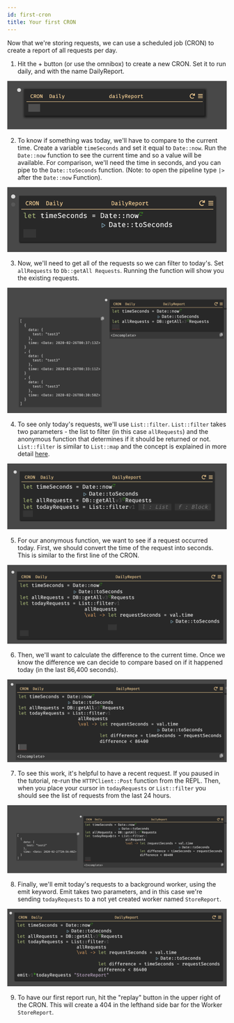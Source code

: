 ```yaml
---
id: first-cron
title: Your first CRON
---
```


Now that we're storing requests, we can use a scheduled job (CRON) to create a report of all requests per day.

1. Hit the + button (or use the omnibox) to create a new CRON. Set it to run daily, and with the name DailyReport.

![assets/gettingstarted/crondaily.png](assets/gettingstarted/crondaily.png)

2. To know if something was today, we'll have to compare to the current time. Create a variable `timeSeconds` and set it equal to `Date::now`. Run the `Date::now` function to see the current time and so a value will be available. For comparison, we'll need the time in seconds, and you can pipe to the `Date::toSeconds` function. (Note: to open the pipeline type `|>` after the `Date::now` Function).

![assets/gettingstarted/cron_timeseconds.png](assets/gettingstarted/cron_timeseconds.png)

3. Now, we'll need to get all of the requests so we can filter to today's. Set `allRequests` to `Db::getAll Requests`. Running the function will show you the existing requests.

![assets/gettingstarted/allrequests.png](assets/gettingstarted/allrequests.png)

4. To see only today's requests, we'll use `List::filter`. `List::filter` takes two parameters - the list to filter (in this case `allRequests`) and the anonymous function that determines if it should be returned or not. `List::filter` is similar to `List::map` and the concept is explained in more detail [here](https://darklang.github.io/docs/functional-aspects).

![assets/gettingstarted/listefilter.png](assets/gettingstarted/listfilter.png)

5. For our anonymous function, we want to see if a request occurred today. First, we should convert the time of the request into seconds. This is similar to the first line of the CRON.

![assets/gettingstarted/requestseconds.png](assets/gettingstarted/requestseconds.png)

6. Then, we'll want to calculate the difference to the current time. Once we know the difference we can decide to compare based on if it happened today (in the last 86,400 seconds).

![assets/gettingstarted/comparison.png](assets/gettingstarted/comparison.png)

7. To see this work, it's helpful to have a recent request. If you paused in the tutorial, re-run the `HTTPClient::Post` function from the REPL. Then, when you place your cursor in `todayRequests` or `List::filter` you should see the list of requests from the last 24 hours.

![assets/gettingstarted/todayrequest.png](assets/gettingstarted/todayrequest.png)

8. Finally, we'll emit today's requests to a background worker, using the emit keyword. Emit takes two parameters, and in this case we're sending `todayRequests` to a not yet created worker named `StoreReport`.

![assets/gettingstarted/emit.png](assets/gettingstarted/emit.png)

9. To have our first report run, hit the "replay" button in the upper right of the CRON. This will create a 404 in the lefthand side bar for the Worker `StoreReport`.
